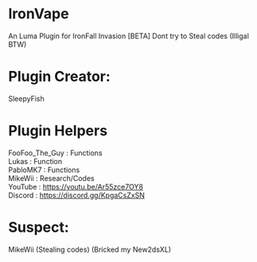 # IronVape
An Luma Plugin for IronFall Invasion [BETA]
Dont try to Steal codes (Illigal BTW)

# Plugin Creator:                            
SleepyFish

# Plugin Helpers                                      
FooFoo_The_Guy : Functions                   
Lukas          : Function                       
PabloMK7       : Functions                   
MikeWii        : Research/Codes                      
YouTube : https://youtu.be/Ar55zce7OY8                  
Discord : https://discord.gg/KpgaCsZxSN

# Suspect:                                               
MikeWii (Stealing codes) (Bricked my New2dsXL)
